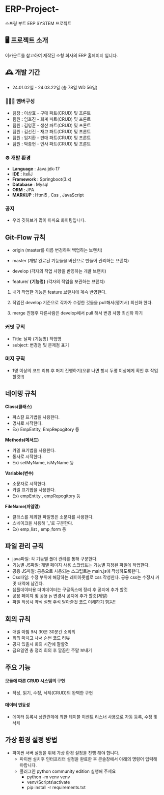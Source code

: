 # ERP-Project-
스프링 부트 ERP SYSTEM 프로젝트


## 🖥️ 프로젝트 소개
이카운트를 참고하여 제작된 소형 회사의 ERP 홈페이지 입니다.
<br>

## 🕰️ 개발 기간
* 24.01.02일 - 24.03.22일 (총 78일 WD 56일)

### 🧑‍🤝‍🧑 맴버구성
- 팀장 : 이상효 - 구매 파트(CRUD) 및 프론트
- 팀원 : 임호진 - 회계 파트(CRUD) 및 프론트
- 팀원 : 김영훈 - 생산 파트(CRUD) 및 프론트
- 팀원 : 김선진 - 재고 파트(CRUD) 및 프론트
- 팀원 : 임지환 - 판매 파트(CRUD) 및 프론트
- 팀원 : 박종현 - 인사 파트(CRUD) 및 프론트

### ⚙️ 개발 환경
- **Language** : Java jdk-17 
- **IDE** : IteliJ
- **Framework** : Springboot(3.x)
- **Database** : Mysql 
- **ORM** : JPA
- **MARKUP** : Html5 , Css , JavaScript

### 공지
- 우리 깃허브가 많이 아파요 화이팅입니다.

## Git-Flow 규칙
- origin (master를 이름 변경하여 백업하는 브랜치)

- master (개발 완료된 기능들을 버전으로 만들어 관리하는 브랜치)

- develop (각자의 작업 사항을 반영하는 개발 브랜치)

- feature/ **{기능명}** (각자의 작업을 보관하는 브랜치)

1. 내가 작업한 기능은 feature 브랜치에 계속 반영한다. 

2. 작업전 develop 기준으로 각자가 수정한 것들을 pull해서(땡겨서) 최신화 한다. 

3. merge 진행후 다른사람은 develop에서 pull 해서 변경 사항 최신화 하기

### 커밋 규칙

- Title: 날짜 {기능명} 작업명
- subject: 변경점 및 문제점 표기

### 머지 규칙

- 1명 이상의 코드 리뷰 후 머지 진행하기(오류 나면 항시 두명 이상에게 확인 후 작업 할것!!)


## 네이밍 규칙

**Class(클래스)**
- 파스칼 표기법을 사용한다.
- 명사로 시작한다.
- Ex) EmpEntity, EmpRepogitory 등

**Methods(메서드)**
- 카멜 표기법을 사용한다.
- 동사로 시작한다.
- Ex) setMyName, isMyName 등

**Variable(변수)**
- 소문자로 시작한다.
- 카멜 표기법을 사용한다.
- Ex) empEntity , empRepogitory 등

**FileName(파일명)**
- 클래스를 제외한 파일명은 소문자를 사용한다.
- 스네이크을 사용해 '_'로 구분한다.
- Ex) emp_list , emp_form 등

## 파일 관리 규칙
- java파일: 각 기능별 폴더 관리를 통해 구분한다.
- 기능별 JS파일: 개별 페이지 사용 스크립트는 기능별 지정된 파일에 작업한다. 
- 공용 JS파일: 공용으로 사용되는 스크립트는 main.js에 작성하도록한다.
- Css파일: 수정 부위에 해당하는 레이아웃별로 css 작성한다. 공용 css는 수정시 커밋 내역에 남긴다.
- 샘플데이터용 더미데이터는 구글독스에 정리 후 공지에 추가 할것
- 공용 페이지 및 공용 js 변경시 공지에 추가 할것(제발)
- 파일 작성시 약식 설명 주석 달아줄것 코드 이해하기 힘듬!!

## 회의 규칙
- 매일 아침 9시 30분 30분간 소회의
- 회의 마치고 나서 순번 코드 리뷰
- 공지 있을시 회의 시간에 말할것
- 금요일엔 총 정리 회의 후 깔끔한 주말 보내기

## 주요 기능

#### 모듈에 따른 CRUD 시스템의 구현
-  작성, 읽기, 수정, 삭제(CRUD)의 완벽한 구현

#### 데이터 연동성 
- 데이터 등록시 상관관계에 의한 테이블 이벤트 리스너 사용으로 자동 등록, 수정 및 삭제

## 가상 환경 설정 방법 
- 파이썬 서버 설정을 위해 가상 환경 설정을 진행 해야 합니다.
  - 파이썬 설치후 인터프리터 설정을 완료한 후 콘솔창에서 아래의 명령어 입력해야합니다.
  - 플러그인 python community edition 실행해 주세요
    - python -m venv venv 
    - venv\Scripts\activate
    - pip install -r requirements.txt
     